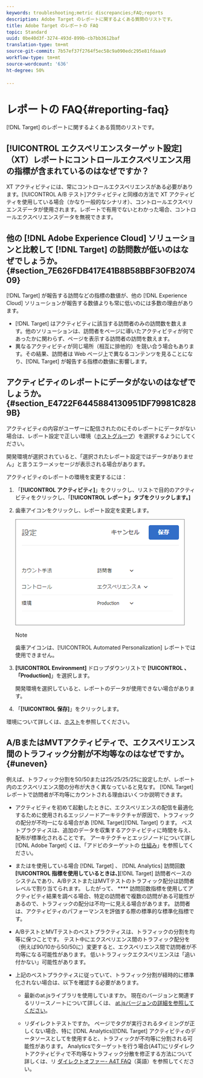 ```yaml
---
keywords: troubleshooting;metric discrepancies;FAQ;reports
description: Adobe Target のレポートに関するよくある質問のリストです。
title: Adobe Target のレポートの FAQ
topic: Standard
uuid: 0be40d3f-3274-493d-899b-cb7bb3612baf
translation-type: tm+mt
source-git-commit: 7b57ef37f2764f5ec58c9a090edc295e81fdaaa9
workflow-type: tm+mt
source-wordcount: '636'
ht-degree: 50%

---
```



# レポートの FAQ{#reporting-faq}

[!DNL Target] のレポートに関するよくある質問のリストです。

## [!UICONTROL エクスペリエンスターゲット設定]（XT）レポートにコントロールエクスペリエンス用の指標が含まれているのはなぜですか？

XT アクティビティには、常にコントロールエクスペリエンスがある必要があります。[!UICONTROL A/B テスト]アクティビティと同様の方法で XT アクティビティを使用している場合（かなり一般的なシナリオ）、コントロールエクスペリエンスデータが使用されます。レポートで有用でないとわかった場合、コントロールエクスペリエンスデータを無視できます。

## 他の [!DNL Adobe Experience Cloud] ソリューションと比較して [!DNL Target] の訪問数が低いのはなぜでしょうか。{#section_7E626FDB417E41B8B58BBF30FB207409}

[!DNL Target] が報告する訪問などの指標の数値が、他の [!DNL Experience Cloud] ソリューションが報告する数値よりも常に低いのには多数の理由があります。

* [!DNL Target] はアクティビティに該当する訪問者のみの訪問数を数えます。他のソリューションは、訪問者をページに導いたアクティビティが何であったかに関わらず、ページを表示する訪問者の訪問を数えます。
* 異なるアクティビティが同じ場所（相互に排他的）を競い合う場合もあります。その結果、訪問者は Web ページ上で異なるコンテンツを見ることになり、[!DNL Target] が報告する指標の数値に影響します。

## アクティビティのレポートにデータがないのはなぜでしょうか。{#section_E4722F6445884130951DF79981C8289B}

アクティビティの内容がユーザーに配信されたのにそのレポートにデータがない場合は、レポート設定で正しい環境（[ホストグループ](/help/administrating-target/hosts.md)）を選択するようにしてください。

開発環境が選択されていると、「選択されたレポート設定ではデータがありません」と言うエラーメッセージが表示される場合があります。

アクティビティのレポートの環境を変更するには：

1. 「**[!UICONTROL アクティビティ]**」をクリックし、リストで目的のアクティビティをクリックし、「**[!UICONTROL レポート」タブをクリックします。]**
1. 歯車アイコンをクリックし、レポート設定を変更します。

   ![A/B 設定ダイアログボックス](/help/c-reports/c-report-settings/assets/ab_settings_dialog.png)

   >[!NOTE]
   >
   >歯車アイコンは、[!UICONTROL Automated Personalization] レポートでは使用できません。

1. **[!UICONTROL Environment]** ドロップダウンリストで **[!UICONTROL 、「Production]**」を選択します。

   開発環境を選択していると、レポートのデータが使用できない場合があります。

1. 「**[!UICONTROL 保存]**」をクリックします。

環境について詳しくは、[ホスト](../administrating-target/hosts.md#concept_516BB01EBFBD4449AB03940D31AEB66E)を参照してください。

## A/BまたはMVTアクティビティで、エクスペリエンス間のトラフィック分割が不均等なのはなぜですか。 {#uneven}

例えば、トラフィック分割を50/50または25/25/25/25に設定したが、レポート内のエクスペリエンス間の分布が大きく異なっていると見なす。 [!DNL Target] レポートで訪問者が不均等にカウントされる理由はいくつか説明できます。

* アクティビティを初めて起動したときに、エクスペリエンスの配信を最適化するために使用されるエッジノードアーキテクチャが原因で、トラフィックの配分が不均一になる場合があ [!DNL Target][!DNL Target] ります。 ベストプラクティスは、追加のデータを収集するアクティビティに時間を与え、配布が標準化されることです。 アーキテクチャとエッジノードについて詳し [!DNL Adobe Target] くは、「アドビのターゲットの [仕組み](/help/c-intro/how-target-works.md)」を参照してください。
* またはを使用している場合 [!DNL Target] 、 [!DNL Analytics] 訪問回数 **[!UICONTROL 指標を使用しているときは、]**[!DNL Target] 訪問者ベースのシステムであり、A/BテストまたはMVTテストのトラフィック配分は訪問者レベルで割り当てられます。 したがって、 **** 訪問回数指標を使用してアクティビティ結果を調べる場合、特定の訪問者で複数の訪問がある可能性があるので、トラフィックの配分は不均一に見える場合があります。 訪問者は、アクティビティのパフォーマンスを評価する際の標準的な標準化指標です。
* A/BテストとMVTテストのベストプラクティスは、トラフィックの分割を均等に保つことです。 テスト中にエクスペリエンス間のトラフィック配分を（例えば90/10から50/50に）変更すると、エクスペリエンス間で訪問者が不均等になる可能性があります。 低いトラフィックエクスペリエンスは「追い付かない」可能性があります。
* 上記のベストプラクティスに従っていて、トラフィック分割が経時的に標準化されない場合は、以下を確認する必要があります。

   * 最新のat.jsライブラリを使用していますか。 現在のバージョンと関連するリリースノートについて詳しくは、 [at.jsバージョンの詳細を参照してください](/help/c-implementing-target/c-implementing-target-for-client-side-web/target-atjs-versions.md)。

   * リダイレクトテストですか。 ページでタグが実行されるタイミングが正しくない場合、特に [!DNL Analytics][!DNL Target] アクティビティのデータソースとしてを使用すると、トラフィックが不均等に分割される可能性があります。 Analyticsでターゲットを行う場合(A4T)にリダイレクトアクティビティで不均等なトラフィック分散を修正する方法について詳しくは、リ [ダイレクトオファー- A4T FAQ](/help/c-integrating-target-with-mac/a4t/r-a4t-faq/a4t-faq-redirect-offers.md)（英語）を参照してください。
